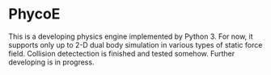 # PhycoE
This is a developing physics engine implemented by Python 3. For now, it supports only up to 2-D dual body simulation in various types of static force field. Collision detectection is finished and tested somehow. Further developing is in progress.
